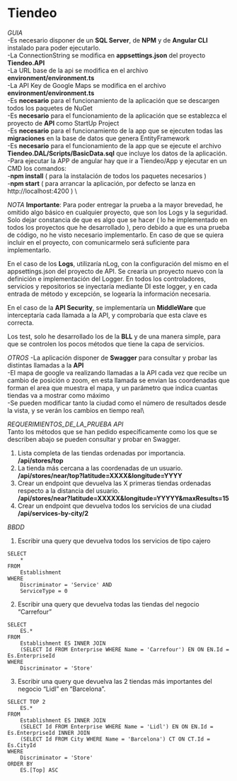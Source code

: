 # Tiendeo
_GUIA_\
-Es necesario disponer de un **SQL Server**, de **NPM** y de **Angular CLI** instalado para poder ejecutarlo.\
-La ConnectionString se modifica en **appsettings.json** del proyecto **Tiendeo.API**\
-La URL base de la api se modifica en el archivo **environment/environment.ts**\
-La API Key de Google Maps se modifica en el archivo **environment/environment.ts**\
-Es **necesario** para el funcionamiento de la aplicación que se descargen todos los paquetes de NuGet\
-Es **necesario** para el funcionamiento de la aplicación que se establezca el proyecto de **API** como StartUp Project\
-Es **necesario** para el funcionamiento de la app que se ejecuten todas las **migraciones** en la base de datos que genera EntityFramework\
-Es **necesario** para el funcionamiento de la app que se ejecute el archivo **Tiendeo.DAL/Scripts/BasicData.sql** que incluye los datos de la aplicación.\
-Para ejecutar la APP de angular hay que ir a Tiendeo/App y ejecutar en un CMD los comandos: \
	-**npm install** ( para la instalación de todos los paquetes necesarios ) \
	-**npm start** ( para arrancar la aplicación, por defecto se lanza en http://localhost:4200 ) \

_NOTA_
**Importante**: Para poder entregar la prueba a la mayor brevedad, he omitido algo básico en cualquier proyecto, que son los Logs y la seguridad.
Solo dejar constancia de que es algo que se hacer ( lo he implementado en todos los proyectos que he desarrollado ), pero debido a que es una prueba de código, no he visto necesario implementarlo.
En caso de que se quiera incluir en el proyecto, con comunicarmelo será suficiente para implementarlo.

En el caso de los **Logs**, utilizaría nLog, con la configuración del mismo en el appsettings.json del proyecto de API. Se crearía un proyecto nuevo con la definición e implementación del Logger.
En todos los controladores, servicios y repositorios se inyectaría mediante DI este logger, y en cada entrada de método y excepción, se logearía la información necesaria.

En el caso de la **API Security**, se implementaría un **MiddleWare** que interceptaría cada llamada a la API, y comprobaría que esta clave es correcta.

Los test, solo he desarrollado los de la **BLL** y de una manera simple, para que se controlen los pocos métodos que tiene la capa de servicios.


_OTROS_
-La aplicación disponer de **Swagger** para consultar y probar las distintas llamadas a la **API**\
-El mapa de google va realizando llamadas a la API cada vez que recibe un cambio de posición o zoom, en esta llamada se envian las coordenadas que forman el area que muestra el mapa, y un parámetro que indica cuantas tiendas va a mostrar como máximo\
-Se pueden modificar tanto la ciudad como el número de resultados desde la vista, y se verán los cambios en tiempo real\

_REQUERIMIENTOS_DE_LA_PRUEBA_
_API_   
Tanto los métodos que se han pedido específicamente como los que se describen abajo se pueden consultar y probar en Swagger.
1. Lista completa de las tiendas ordenadas por importancia.\
**/api/stores/top**
2. La tienda más cercana a las coordenadas de un usuario.\
**/api/stores/near/top?latitude=XXXX&longitude=YYYY**
3. Crear un endpoint que devuelva las X primeras tiendas ordenadas respecto a la distancia del usuario.\
**/api/stores/near?latitude=XXXXX&longitude=YYYYY&maxResults=15**
4. Crear un endpoint que devuelva todos los servicios de una ciudad\
**/api/services-by-city/2**

_BBDD_
1. Escribir una query que devuelva todos los servicios de tipo cajero
```
SELECT 
	* 
FROM 
	Establishment 
WHERE 
	Discriminator = 'Service' AND 
	ServiceType = 0
```

2. Escribir una query que devuelva todas las tiendas del negocio “Carrefour”
```
SELECT 
	ES.* 
FROM 
	Establishment ES INNER JOIN
	(SELECT Id FROM Enterprise WHERE Name = 'Carrefour') EN ON EN.Id = Es.EnterpriseId
WHERE 
	Discriminator = 'Store'
```

3. Escribir una query que devuelva las 2 tiendas más importantes del negocio “Lidl” en “Barcelona”.
```
SELECT TOP 2
	ES.* 
FROM 
	Establishment ES INNER JOIN
	(SELECT Id FROM Enterprise WHERE Name = 'Lidl') EN ON EN.Id = Es.EnterpriseId INNER JOIN
	(SELECT Id FROM City WHERE Name = 'Barcelona') CT ON CT.Id = Es.CityId
WHERE 
	Discriminator = 'Store'
ORDER BY
	ES.[Top] ASC
```
